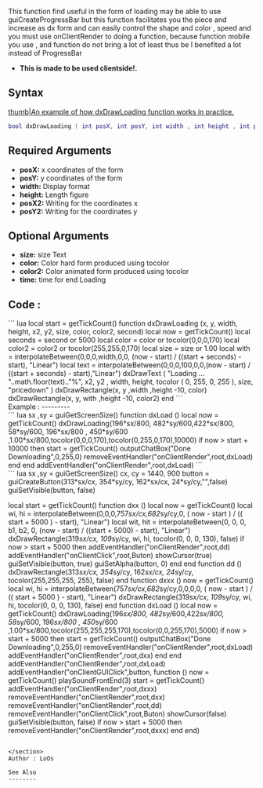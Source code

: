 This function find useful in the form of loading may be able to use guiCreateProgressBar but this function facilitates you the piece and increase as dx form and can easily control the shape and color , speed and you must use onClientRender to doing a function, because function mobile you use , and function do not bring a lot of least thus be I benefited a lot instead of ProgressBar

-   **This is made to be used clientside!.**

Syntax
------

[thumb|An example of how dxDrawLoading function works in practice.](/docs/file-mta-screen_2015-08-28_10-47-28.png.md "wikilink")

``` lua
bool dxDrawLoading ( int posX, int posY, int width , int height , int posX2 , int posY2 [ int size = 1.00 , int color = black , int color2 = green ,  int time  = 5000 ] )
```

Required Arguments
------------------

-   **posX:** x coordinates of the form
-   **posY:** y coordinates of the form
-   **width:** Display format
-   **height:** Length figure
-   **posX2:** Writing for the coordinates x
-   **posY2:** Writing for the coordinates y

Optional Arguments
------------------

-   **size:** size Text
-   **color:** Color hard form produced using tocolor
-   **color2:** Color animated form produced using tocolor
-   **time:** time for end Loading

Code :
------

<section name="Client" class="client" show="true">
``` lua
local start = getTickCount()
function dxDrawLoading (x, y, width, height, x2, y2, size, color, color2, second)
    local now = getTickCount()
    local seconds = second or 5000
    local color = color or tocolor(0,0,0,170)
    local color2 = color2 or tocolor(255,255,0,170)
    local size = size or 1.00
    local with = interpolateBetween(0,0,0,width,0,0, (now - start) / ((start + seconds) - start), "Linear")
    local text = interpolateBetween(0,0,0,100,0,0,(now - start) / ((start + seconds) - start),"Linear")
    dxDrawText ( "Loading ... "..math.floor(text).."%", x2, y2 , width, height, tocolor ( 0, 255, 0, 255 ), size, "pricedown" )
    dxDrawRectangle(x, y ,width ,height -10, color)
    dxDrawRectangle(x, y, with ,height -10, color2)
 end
```

</section>
Example :
---------

<section name="Client" class="client" show="true">
``` lua
    sx ,sy = guiGetScreenSize()
        function dxLoad ()
            local now = getTickCount()
        dxDrawLoading(196*sx/800, 482*sy/600,422*sx/800, 58*sy/600, 196*sx/800 , 450*sy/600 ,1.00*sx/800,tocolor(0,0,0,170),tocolor(0,255,0,170),10000)
        if now > start + 10000 then
        start = getTickCount()
        outputChatBox("Done Downloading",0,255,0)
        removeEventHandler("onClientRender",root,dxLoad)
        end
        end
    addEventHandler("onClientRender",root,dxLoad)
```

</section>
<section name="Client" class="client" show="true">
``` lua
sx ,sy = guiGetScreenSize()
cx, cy = 1440, 900
button = guiCreateButton(313*sx/cx, 354*sy/cy, 162*sx/cx, 24*sy/cy,"",false)
guiSetVisible(button, false)

local start = getTickCount()
    function dxx ()
    local now = getTickCount()
    local wi, hi = interpolateBetween(0,0,0,757*sx/cx,682*sy/cy,0, ( now - start ) / (( start + 5000 ) - start),  "Linear")
    local wit, hit = interpolateBetween(0, 0, 0, b1, b2, 0, (now - start) / ((start + 5000) - start), "Linear")
    dxDrawRectangle(319*sx/cx, 109*sy/cy, wi, hi, tocolor(0, 0, 0, 130), false)
    if now > start + 5000 then
    addEventHandler("onClientRender",root,dd)
    addEventHandler("onClientClick",root,Buton)
    showCursor(true)
    guiSetVisible(button, true)
    guiSetAlpha(button, 0)
    end
end
    function dd ()
    dxDrawRectangle(313*sx/cx, 354*sy/cy, 162*sx/cx, 24*sy/cy, tocolor(255,255,255, 255), false)
    end
function dxxx ()
    now = getTickCount()
    local wi, hi = interpolateBetween(757*sx/cx,682*sy/cy,0,0,0,0, ( now - start ) / (( start + 5000 ) - start),  "Linear")
    dxDrawRectangle(319*sx/cx, 109*sy/cy, wi, hi, tocolor(0, 0, 0, 130), false)
    end
        function dxLoad ()
            local now = getTickCount()
        dxDrawLoading(196*sx/800, 482*sy/600,422*sx/800, 58*sy/600, 196*sx/800 , 450*sy/600 ,1.00*sx/800,tocolor(255,255,255,170),tocolor(0,0,255,170),5000)
        if now > start + 5000 then
        start = getTickCount()
        outputChatBox("Done Downloading",0,255,0)
        removeEventHandler("onClientRender",root,dxLoad)
        addEventHandler("onClientRender",root,dxx)
            end
        end
    addEventHandler("onClientRender",root,dxLoad)
    addEventHandler("onClientGUIClick",button,
        function ()
        now = getTickCount()
        playSoundFrontEnd(3)
        start = getTickCount()
            addEventHandler("onClientRender",root,dxxx)
            removeEventHandler("onClientRender",root,dxx)
            removeEventHandler("onClientRender",root,dd)
            removeEventHandler("onClientClick",root,Buton)
            showCursor(false)
            guiSetVisible(button, false)
            if now > start + 5000 then
            removeEventHandler("onClientRender",root,dxxx)
        end
end)
```

</section>
Author : LoOs

See Also
--------
